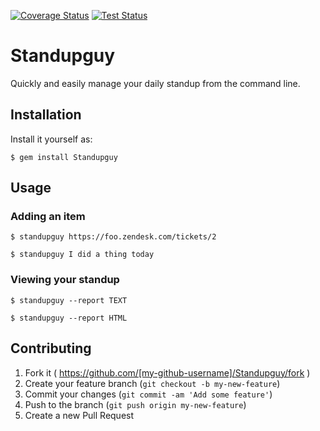 [![Coverage Status](https://img.shields.io/coveralls/apanzerj/StandUpGuy.svg)](https://coveralls.io/r/apanzerj/StandUpGuy) [![Test Status](https://travis-ci.org/apanzerj/StandUpGuy.svg?branch=master)](https://travis-ci.org/apanzerj/StandUpGuy)

# Standupguy

Quickly and easily manage your daily standup from the command line.

## Installation

Install it yourself as:

    $ gem install Standupguy

## Usage
  
### Adding an item

    $ standupguy https://foo.zendesk.com/tickets/2

    $ standupguy I did a thing today

### Viewing your standup

    $ standupguy --report TEXT

    $ standupguy --report HTML

## Contributing

1. Fork it ( https://github.com/[my-github-username]/Standupguy/fork )
2. Create your feature branch (`git checkout -b my-new-feature`)
3. Commit your changes (`git commit -am 'Add some feature'`)
4. Push to the branch (`git push origin my-new-feature`)
5. Create a new Pull Request
